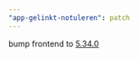 ```yaml
---
"app-gelinkt-notuleren": patch
---
```


bump frontend to [5.34.0](https://github.com/lblod/frontend-gelinkt-notuleren/releases/tag/v5.34.0)
